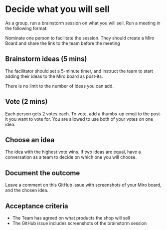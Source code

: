 # Decide what you will sell

As a group, run a brainstorm session on what you will sell. Run a meeting in the following format:

Nominate one person to facilitate the session. They should create a Miro Board and share the link to the team before the meeting

## Brainstorm ideas (5 mins)

The facilitator should set a 5-minute timer, and instruct the team to start adding their ideas to the Miro board as post-its.

There is no limit to the number of ideas you can add.

## Vote (2 mins)

Each person gets 2 votes each. To vote, add a thumbs-up emoji to the post-it you want to vote for. You are allowed to use both of your votes on one idea.

## Choose an idea

The idea with the highest vote wins. If two ideas are equal, have a conversation as a team to decide on which one you will choose.

## Document the outcome

Leave a comment on this GitHub issue with screenshots of your Miro board, and the chosen idea.

## Acceptance criteria

- The Team has agreed on what products the shop will sell
- The GitHub issue includes screenshots of the brainstorm session

